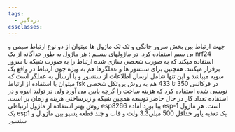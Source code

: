 ```yaml
---
tags:
  - دزدگیر
cssclasses:
---
```

جهت ارتباط بین بخش سرور خانگی و تک تک ماژول ها میتوان از دو نوع ارتباط سیمی و بی سیم استفاده کرد.
در ماژولهای بیسیم :
هر ماژول به طور جداگانه از یک nrf24 استفاده میکند که به صورت شخصی سازی شده ارتباط را به صورت شبکه با سرور برقرار میکنند.
همچنین برای سنسور ها و عملگرها هم به ویژه چون ارتباط در واقع یک سویه میباشد و این تنها شامل ارسال اطلاعات از سنسور و یا ارسال به عملگر است که میتوان با استفاده از ارتباط fsk در فرکانس 350 تا 433 هم به روش پروتکل شخصی نویسی شده استفاده کرد که هزینه ساخت را گرچه پایین می آورد ولی در تولید انبوه و در استفاده تعداد کار در حال حاضر توسعه همچین شبکه و زیرساختی هزینه و زمان بر است.
روش بهتر استفاده از ماژول ارتباطی esp8266 یبا بورد آماده esp-1 است.
هر ماژول یک esp1
یک تغذیه پاور حداقل 500 میلی3.3 ولت
و قاب و چند قطعه پسیو بین ماژو.ل و سنسور
